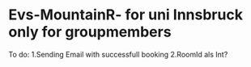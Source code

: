 # Evs-MountainR- for uni Innsbruck only for groupmembers 


To do: 1.Sending Email with successfull booking
       2.RoomId als Int?
